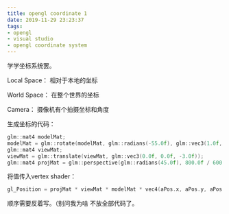 ```yaml
---
title: opengl coordinate 1
date: 2019-11-29 23:23:37
tags:
- opengl
- visual studio
- opengl coordinate system
---
```


学学坐标系统罢。

Local Space：
相对于本地的坐标

World Space：
在整个世界的坐标

Camera：
摄像机有个拍摄坐标和角度

<!--more-->

生成坐标的代码：
```c++
glm::mat4 modelMat;
modelMat = glm::rotate(modelMat, glm::radians(-55.0f), glm::vec3(1.0f, 0.0f, 0.0f));
glm::mat4 viewMat;
viewMat = glm::translate(viewMat, glm::vec3(0.0f, 0.0f, -3.0f));
glm::mat4 projMat = glm::perspective(glm::radians(45.0f), 800.0f / 600.0f, 0.1f, 100.0f);
```

将值传入vertex shader：
```c++
gl_Position = projMat * viewMat * modelMat * vec4(aPos.x, aPos.y, aPos.z, 1.0f);
```

顺序需要反着写。（别问我为啥
不放全部代码了。